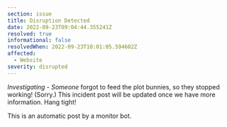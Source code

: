 ```yaml
---
section: issue
title: Disruption Detected
date: 2022-09-23T09:04:44.355241Z
resolved: true
informational: false
resolvedWhen: 2022-09-23T10:01:05.594602Z
affected:
  - Website
severity: disrupted
---
```

*Investigating* - _Someone_ forgot to feed the plot bunnies, so they stopped working! (Sorry.) This incident post will be updated once we have more information. Hang tight!

This is an automatic post by a monitor bot.
        